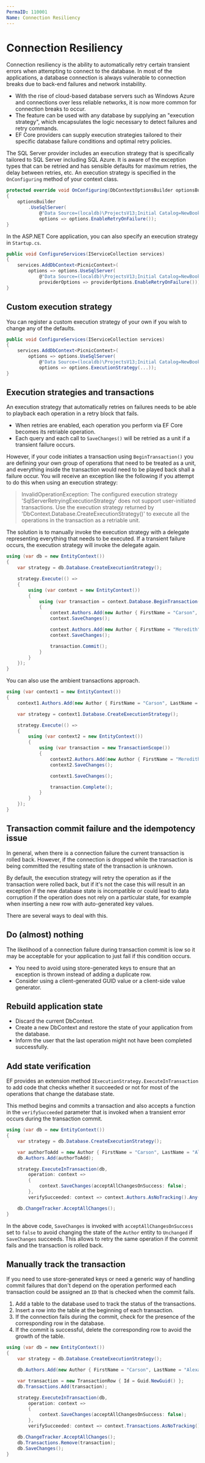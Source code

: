 ```yaml
---
PermaID: 110001
Name: Connection Resiliency
---
```


# Connection Resiliency

Connection resiliency is the ability to automatically retry certain transient errors when attempting to connect to the database. In most of the applications, a database connection is always vulnerable to connection breaks due to back-end failures and network instability.

 - With the rise of cloud-based database servers such as Windows Azure and connections over less reliable networks, it is now more common for connection breaks to occur.
 - The feature can be used with any database by supplying an "execution strategy", which encapsulates the logic necessary to detect failures and retry commands.
 - EF Core providers can supply execution strategies tailored to their specific database failure conditions and optimal retry policies.

The SQL Server provider includes an execution strategy that is specifically tailored to SQL Server including SQL Azure. It is aware of the exception types that can be retried and has sensible defaults for maximum retries, the delay between retries, etc. An execution strategy is specified in the `OnConfiguring` method of your context class.

```csharp
protected override void OnConfiguring(DbContextOptionsBuilder optionsBuilder)
{
    optionsBuilder
        .UseSqlServer(
            @"Data Source=(localdb)\ProjectsV13;Initial Catalog=NewBookStore;Trusted_Connection=True;MultipleActiveResultSets=true",
            options => options.EnableRetryOnFailure());
}
```

In the ASP.NET Core application, you can also specify an execution strategy in `Startup.cs`.

```csharp
public void ConfigureServices(IServiceCollection services)
{
    services.AddDbContext<PicnicContext>(
        options => options.UseSqlServer(
            @"Data Source=(localdb)\ProjectsV13;Initial Catalog=NewBookStore;Trusted_Connection=True;MultipleActiveResultSets=true",
            providerOptions => providerOptions.EnableRetryOnFailure()));
}
```

## Custom execution strategy

You can register a custom execution strategy of your own if you wish to change any of the defaults.

```csharp
public void ConfigureServices(IServiceCollection services)
{
    services.AddDbContext<PicnicContext>(
        options => options.UseSqlServer(
            @"Data Source=(localdb)\ProjectsV13;Initial Catalog=NewBookStore;Trusted_Connection=True;MultipleActiveResultSets=true",
            options => options.ExecutionStrategy(...));
}
```

## Execution strategies and transactions

An execution strategy that automatically retries on failures needs to be able to playback each operation in a retry block that fails. 

 - When retries are enabled, each operation you perform via EF Core becomes its retriable operation. 
 - Each query and each call to `SaveChanges()` will be retried as a unit if a transient failure occurs.

However, if your code initiates a transaction using `BeginTransaction()` you are defining your own group of operations that need to be treated as a unit, and everything inside the transaction would need to be played back shall a failure occur. You will receive an exception like the following if you attempt to do this when using an execution strategy:

> InvalidOperationException: The configured execution strategy 'SqlServerRetryingExecutionStrategy' does not support user-initiated transactions. Use the execution strategy returned by 'DbContext.Database.CreateExecutionStrategy()' to execute all the operations in the transaction as a retriable unit.

The solution is to manually invoke the execution strategy with a delegate representing everything that needs to be executed. If a transient failure occurs, the execution strategy will invoke the delegate again.

```csharp
using (var db = new EntityContext())
{
    var strategy = db.Database.CreateExecutionStrategy();

    strategy.Execute(() =>
    {
        using (var context = new EntityContext())
        {
            using (var transaction = context.Database.BeginTransaction())
            {
                context.Authors.Add(new Author { FirstName = "Carson", LastName = "Alexander", BirthDate = DateTime.Parse("1985-09-01") });
                context.SaveChanges();

                context.Authors.Add(new Author { FirstName = "Meredith", LastName = "Alonso", BirthDate = DateTime.Parse("1970-09-01") });
                context.SaveChanges();

                transaction.Commit();
            }
        }
    });
}
```

You can also use the ambient transactions approach. 

```csharp
using (var context1 = new EntityContext())
{
    context1.Authors.Add(new Author { FirstName = "Carson", LastName = "Alexander", BirthDate = DateTime.Parse("1985-09-01") });

    var strategy = context1.Database.CreateExecutionStrategy();

    strategy.Execute(() =>
    {
        using (var context2 = new EntityContext())
        {
            using (var transaction = new TransactionScope())
            {
                context2.Authors.Add(new Author { FirstName = "Meredith", LastName = "Alonso", BirthDate = DateTime.Parse("1970-09-01") });
                context2.SaveChanges();

                context1.SaveChanges();

                transaction.Complete();
            }
        }
    });
}
```

## Transaction commit failure and the idempotency issue

In general, when there is a connection failure the current transaction is rolled back. However, if the connection is dropped while the transaction is being committed the resulting state of the transaction is unknown.

By default, the execution strategy will retry the operation as if the transaction were rolled back, but if it's not the case this will result in an exception if the new database state is incompatible or could lead to data corruption if the operation does not rely on a particular state, for example when inserting a new row with auto-generated key values.

There are several ways to deal with this.

## Do (almost) nothing

The likelihood of a connection failure during transaction commit is low so it may be acceptable for your application to just fail if this condition occurs.

 - You need to avoid using store-generated keys to ensure that an exception is thrown instead of adding a duplicate row. 
 - Consider using a client-generated GUID value or a client-side value generator.

## Rebuild application state

 - Discard the current DbContext.
 - Create a new DbContext and restore the state of your application from the database.
 - Inform the user that the last operation might not have been completed successfully.

## Add state verification

EF provides an extension method `IExecutionStrategy.ExecuteInTransaction` to add code that checks whether it succeeded or not for most of the operations that change the database state.

This method begins and commits a transaction and also accepts a function in the `verifySucceeded` parameter that is invoked when a transient error occurs during the transaction commit.

```csharp
using (var db = new EntityContext())
{
    var strategy = db.Database.CreateExecutionStrategy();

    var authorToAdd = new Author { FirstName = "Carson", LastName = "Alexander", BirthDate = DateTime.Parse("1985-09-01") };
    db.Authors.Add(authorToAdd);

    strategy.ExecuteInTransaction(db,
        operation: context =>
        {
            context.SaveChanges(acceptAllChangesOnSuccess: false);
        },
        verifySucceeded: context => context.Authors.AsNoTracking().Any(a => a.AuthorId == authorToAdd.AuthorId));

    db.ChangeTracker.AcceptAllChanges();
}
```

In the above code, `SaveChanges` is invoked with `acceptAllChangesOnSuccess` set to `false` to avoid changing the state of the `Author` entity to `Unchanged` if `SaveChanges` succeeds. This allows to retry the same operation if the commit fails and the transaction is rolled back.

## Manually track the transaction

If you need to use store-generated keys or need a generic way of handling commit failures that don't depend on the operation performed each transaction could be assigned an `ID` that is checked when the commit fails.

 1. Add a table to the database used to track the status of the transactions.
 2. Insert a row into the table at the beginning of each transaction.
 3. If the connection fails during the commit, check for the presence of the corresponding row in the database.
 4. If the commit is successful, delete the corresponding row to avoid the growth of the table.

 ```csharp
 using (var db = new EntityContext())
 {
     var strategy = db.Database.CreateExecutionStrategy();
 
     db.Authors.Add(new Author { FirstName = "Carson", LastName = "Alexander", BirthDate = DateTime.Parse("1985-09-01") });
 
     var transaction = new TransactionRow { Id = Guid.NewGuid() };
     db.Transactions.Add(transaction);
 
     strategy.ExecuteInTransaction(db,
         operation: context =>
         {
             context.SaveChanges(acceptAllChangesOnSuccess: false);
         },
         verifySucceeded: context => context.Transactions.AsNoTracking().Any(t => t.Id == transaction.Id));
 
     db.ChangeTracker.AcceptAllChanges();
     db.Transactions.Remove(transaction);
     db.SaveChanges();
 }
 ```

